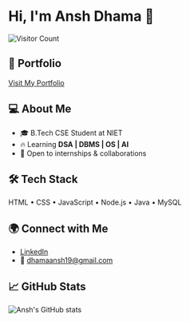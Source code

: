 # Hi, I'm Ansh Dhama 👋

![Visitor Count](https://visitor-badge.laobi.icu/badge?page_id=Ansh-dhama.Ansh-dhama)

## 🚀 Portfolio  
[Visit My Portfolio](https://Ansh-dhama.github.io/personal-portfolio/)


## 💻 About Me  
- 🎓 B.Tech CSE Student at NIET  
- 🔥 Learning **DSA | DBMS | OS | AI**  
- 🤝 Open to internships & collaborations  

## 🛠️ Tech Stack  
HTML • CSS • JavaScript • Node.js • Java • MySQL

## 🌍 Connect with Me  
- [LinkedIn](https://www.linkedin.com/in/ansh-dhama)  
- 📧 dhamaansh19@gmail.com

## 📈 GitHub Stats  

![Ansh's GitHub stats](https://github-readme-stats.vercel.app/api?username=Ansh-dhama&show_icons=true&theme=radical)
